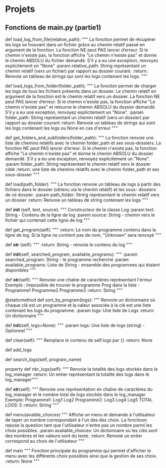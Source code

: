 # Projets
## Fonctions de main.py (partie1)

def load_log_from_file(relative_path):
    """
    La fonction permet de récupérer les logs se trouvant dans un
    fichier grâce au chemin relatif passé en argument de la fonction.
    La fonction NE peut PAS lancer d’erreur. Si le chemin n'existe
    pas, la fonction affiche "Le chemin n'existe pas" et donne le chemin
    ABSOLU du fichier demandé.
    S'il y a eu une exception, renvoyez explicitement un "None"
    :param relative_path: String représentant un chemin relatif
    (vers un fichier) par rapport au dossier courant.
    :return: Renvoie un tableau de strings qui sont les logs
    contenant les logs.
    """


def load_logs_from_folder(folder_path):
    """
    La fonction permet de charger les logs de tous les fichiers
    présents dans un dossier. Le chemin
    relatif en argument de la fonction est le chemin relatif
    vers un dossier.
    La fonction NE peut PAS lancer d’erreur. Si le chemin
    n'existe pas, la fonction affiche "Le chemin n'existe pas" et
    retourne le chemin ABSOLU du dossier demandé.
    S'il y a eu une exception, renvoyez explicitement un "None".
    :param folder_path: String représentant un chemin relatif
    (vers un dossier) par rapport au
    dossier courant
    :return: Renvoie un tableau de strings qui sont les logs contenant les logs ou None en cas d'erreur
    """


 def get_folders_and_subfolders(folder_path):
    """
    La fonction renvoie une liste de chemins relatifs avec le chemin
    folder_path et ses sous-dossiers.
    La fonction NE peut PAS lancer d’erreur. Si le chemin n'existe pas, la
    fonction affiche "Le chemin n'existe pas" et donne le chemin ABSOLU du
    dossier demandé.
    S'il y a eu une exception, renvoyez explicitement un "None".
    :param folder_path: String représentant le chemin relatif vers le
    dossier cible
    :return: une liste de chemins relatifs avec le chemin folder_path et
    ses sous-dossier
    """

def load(path_folder):
    """
    La fonction renvoie un tableau de logs à partir des fichiers
    dans le dossier (obtenu via le chemin relatif) et les sous-
    dossiers de ce dossier.
    :param path_folder: String représentant le chemin relatif
    vers un dossier
    :return: Renvoie un tableau de string contenant les logs
    """

def __init__ (self, text, source):
    """
    Constructeur de la classe Log
    :param text: String - Contenu de la ligne de log
    :parem source: String - chemin vers le fichier qui contenait cette ligne de log
    """

def get_program(self):
    """
    :return: Le nom du programme contenu dans la ligne de log.
    Si la ligne ne contient
    pas de nom, "Unknown" sera renvoyé
    """

def __str__ (self):
    """
    :return: String - renvoie le contenu du log
    """


def __init__(self, searched_program, available_programs):
    """
    :param searched_program: String - le programme recherché
    :param available_programs: Liste de String - ensemble des
    programmes qui étaient disponibles
    """

def __str__(self):
    """
    Renvoie une chaîne de caractères représentant l'erreur
    Exemple :
    Impossible de trouver le programme Prog dans la liste :
    Programme1
    Programme2
    Programme3
    :return: String
    """

@staticmethod
def sort_by_program(logs):
    """
    Renvoie un dictionnaire où chaque clé est un programme et la valeur
    associée à la clé est une liste contenant les logs du programme.
    :param logs: Une liste de Logs
    :return: Un dictionnaire
    """


def __init__(self, logs=None):
"""
:param logs: Une liste de logs (string) - Optionnel
"""

def clear(self):
"""
Remplace le contenu de self.logs par {}
:return: None

def add_logs


def search_logs(self, program_name)

property
def nbr_logs(self):
    """
    Renvoie la totalité des logs stockés dans le log_manager
    :return: Un entier représentant la totalité des logs dans le log_manager"""

def __str__(self):
    """
    Renvoie une représentation en chaîne de caractères du log_manager et le nombre total de logs stockés dans le log_manager
    Exemple:
        Programme1:
            Log1
            Log2
        Programme2:
            Log3
            Log4
            Log5
        TOTAL LOGS: 5
    :return: String
    """

def menu(avaible_choices)
    """
    Affiche un menu et demande à l'utilisateur de taper un nombre correspondant à l'un des des choix.
    La fonctioon repose la question tant que l'utilisateur n'entre pas un nombre parmi les choix possibles.
    :param available_choices: Un dictionnaire où les clés sont des nombres et les valeurs sont du texte.
    :return: Renvoie un entier correspond au choix de l'utilisateur
    """

def main
    """
    Fonction principale du programme qui permet d'afficher le menu avec les différents choix possibles ainsi que la gestion de ses choix.
    :return: None
    """
